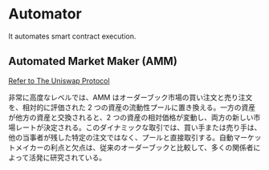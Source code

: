 # Automator

It automates smart contract execution.

## Automated Market Maker (AMM)

[Refer to The Uniswap Protocol](https://docs.uniswap.org/concepts/uniswap-protocol)

非常に高度なレベルでは、AMM はオーダーブック市場の買い注文と売り注文を、相対的に評価された 2 つの資産の流動性プールに置き換える。一方の資産が他方の資産と交換されると、2 つの資産の相対価格が変動し、両方の新しい市場レートが決定される。このダイナミックな取引では、買い手または売り手は、他の当事者が残した特定の注文ではなく、プールと直接取引する。自動マーケットメイカーの利点と欠点は、従来のオーダーブックと比較して、多くの関係者によって活発に研究されている。
